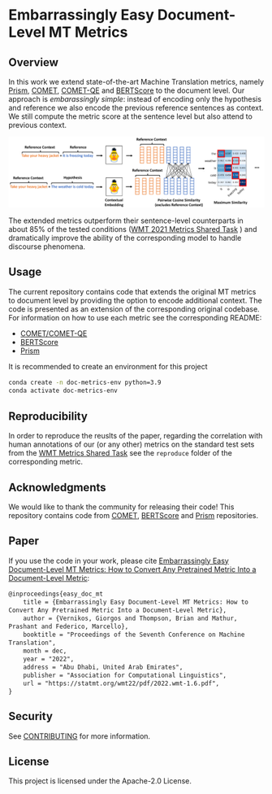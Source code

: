 # Embarrassingly Easy Document-Level MT Metrics

## Overview

In this work we extend state-of-the-art Machine Translation metrics, namely [Prism](https://github.com/thompsonb/prism), [COMET](https://github.com/Unbabel/COMET),  [COMET-QE](https://github.com/Unbabel/COMET) and [BERTScore](https://github.com/Tiiiger/bert_score) to the document level. Our approach is _embarassingly simple_: instead of encoding only the hypothesis and reference we also encode the previous reference sentences as context. We still compute the metric score at the sentence level but also attend to previous context.

![image](media/bertscore.png)


The extended metrics outperform their sentence-level counterparts in about 85% of the tested conditions ([WMT 2021 Metrics Shared Task](https://wmt-metrics-task.github.io/) ) and dramatically improve the ability of the corresponding model to handle discourse phenomena.

## Usage

The current repository contains code that extends the original MT metrics to document level by providing the option to encode additional context. The code is presented as an extension of the corresponding original codebase. For information on how to use each metric see the corresponding README:
* [COMET/COMET-QE](COMET/README.md) 
* [BERTScore](bert_score/README.md)  
* [Prism](Prism//README.md)

It is recommended to create an environment for this project 
```bash
conda create -n doc-metrics-env python=3.9
conda activate doc-metrics-env
```

## Reproducibility

In order to reproduce the reuslts of the paper, regarding the correlation with human annotations of our (or any other) metrics on the standard test sets from the [WMT Metrics Shared Task](https://wmt-metrics-task.github.io/) see the `reproduce` folder of the corresponding metric.

## Acknowledgments

We would like to thank the community for releasing their code! This repository contains code from [COMET](https://github.com/Unbabel/COMET), [BERTScore](https://github.com/Tiiiger/bert_score) and [Prism](https://github.com/thompsonb/prism) repositories.


## Paper

If you use the code in your work, please cite [Embarrassingly Easy Document-Level MT Metrics: How to Convert Any Pretrained Metric Into a Document-Level Metric](https://statmt.org/wmt22/pdf/2022.wmt-1.6.pdf):

```
@inproceedings{easy_doc_mt
    title = {Embarrassingly Easy Document-Level MT Metrics: How to Convert Any Pretrained Metric Into a Document-Level Metric},
    author = {Vernikos, Giorgos and Thompson, Brian and Mathur, Prashant and Federico, Marcello},
    booktitle = "Proceedings of the Seventh Conference on Machine Translation",
    month = dec,
    year = "2022",
    address = "Abu Dhabi, United Arab Emirates",
    publisher = "Association for Computational Linguistics",
    url = "https://statmt.org/wmt22/pdf/2022.wmt-1.6.pdf",
}
```

## Security

See [CONTRIBUTING](CONTRIBUTING.md#security-issue-notifications) for more information.

## License

This project is licensed under the Apache-2.0 License.

